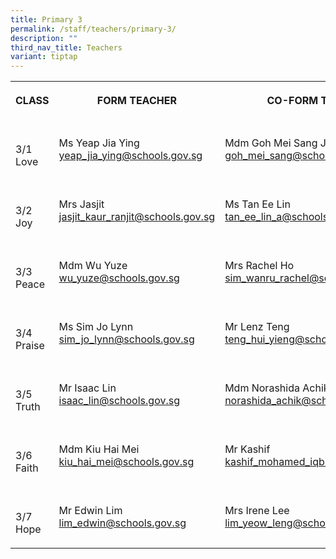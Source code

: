 ```yaml
---
title: Primary 3
permalink: /staff/teachers/primary-3/
description: ""
third_nav_title: Teachers
variant: tiptap
---
```

<table><tbody><tr><th rowspan="1" colspan="1"><p>CLASS</p></th><th rowspan="1" colspan="1"><p>FORM TEACHER</p></th><th rowspan="1" colspan="1"><p>CO-FORM TEACHER</p></th></tr><tr><td rowspan="1" colspan="1"><p><br>3/1<br>Love</p></td><td rowspan="1" colspan="1"><p></p><p>Ms Yeap Jia Ying<br><a href="mailto:yeap_jia_ying@schools.gov.sg" rel="noopener noreferrer nofollow" target="_blank">yeap_jia_ying@schools.gov.sg</a></p></td><td rowspan="1" colspan="1"><p></p><p>Mdm Goh Mei Sang Jasmine<br><a href="mailto:tan_peng_peng@schools.gov.sg" rel="noopener noreferrer nofollow" target="_blank">goh_mei_sang@schools.gov.sg</a></p></td></tr><tr><td rowspan="1" colspan="1"><p><br>3/2<br>Joy</p></td><td rowspan="1" colspan="1"><p></p><p>Mrs Jasjit<br><a href="mailto:jasjit_kaur_ranjit_singh@schools.gov.sg" rel="noopener noreferrer nofollow" target="_blank">jasjit_kaur_ranjit@schools.gov.sg</a></p></td><td rowspan="1" colspan="1"><p></p><p>Ms Tan Ee Lin<br><a href="mailto:koh_hwee_kay_grace@schools.gov.sg.sg" rel="noopener noreferrer nofollow" target="_blank">tan_ee_lin_a@schools.gov.sg</a></p></td></tr><tr><td rowspan="1" colspan="1"><p><br>3/3<br>Peace</p></td><td rowspan="1" colspan="1"><p></p><p>Mdm Wu Yuze<br><a href="mailto:wu_yuze@schools.gov.sg" rel="noopener noreferrer nofollow" target="_blank">wu_yuze@schools.gov.sg<br></a></p></td><td rowspan="1" colspan="1"><p></p><p>Mrs Rachel Ho<br><a href="mailto:sim_wanru_rachel@schools.gov.sg" rel="noopener noreferrer nofollow" target="_blank">sim_wanru_rachel@schools.gov.sg</a></p></td></tr><tr><td rowspan="1" colspan="1"><p><br>3/4<br>Praise</p></td><td rowspan="1" colspan="1"><p></p><p>Ms Sim Jo Lynn<br><a href="mailto:ng_su_ying@schools.gov.sg" rel="noopener noreferrer nofollow" target="_blank">sim_jo_lynn@schools.gov.sg</a></p></td><td rowspan="1" colspan="1"><p></p><p>Mr Lenz Teng<br><a href="mailto:teng_hui_yieng@schools.gov.sg" rel="noopener noreferrer nofollow" target="_blank">teng_hui_yieng@schools.gov.sg</a></p></td></tr><tr><td rowspan="1" colspan="1"><p><br>3/5<br>Truth</p></td><td rowspan="1" colspan="1"><p></p><p>Mr Isaac Lin<br><a href="mailto:isaac_lin@schools.gov.sg" rel="noopener noreferrer nofollow" target="_blank">isaac_lin@schools.gov.sg</a></p></td><td rowspan="1" colspan="1"><p></p><p>Mdm Norashida Achik<br><a href="mailto:norashida_achik@schools.gov.sgov.sg@schools.gov.sg" rel="noopener noreferrer nofollow" target="_blank">norashida_achik@schools.gov.sg</a></p></td></tr><tr><td rowspan="1" colspan="1"><p><br>3/6<br>Faith</p></td><td rowspan="1" colspan="1"><p></p><p>Mdm Kiu Hai Mei<br><a href="mailto:poh_leng_hui@schools.gov.sg" rel="noopener noreferrer nofollow" target="_blank">kiu_hai_mei@schools.gov.sg</a></p></td><td rowspan="1" colspan="1"><p></p><p>Mr Kashif<br><a href="mailto:kashif_mohamed_iqbal@schools.gov.sg" rel="noopener noreferrer nofollow" target="_blank">kashif_mohamed_iqbil@schools.gov.sg</a></p></td></tr><tr><td rowspan="1" colspan="1"><p><br>3/7<br>Hope</p></td><td rowspan="1" colspan="1"><p></p><p>Mr Edwin Lim<br><a href="mailto:lim_edwin@schools.gov.sg" rel="noopener noreferrer nofollow" target="_blank">lim_edwin@schools.gov.sg</a></p></td><td rowspan="1" colspan="1"><p></p><p>Mrs Irene Lee<br><a href="mailto:lim_yeow_leng@schools.gov.sg" rel="noopener noreferrer nofollow" target="_blank">lim_yeow_leng@schools.gov.sg</a></p></td></tr></tbody></table><p></p>